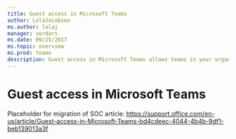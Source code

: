 ```yaml
---
title: Guest access in Microsoft Teams
author: LolaJacobsen
ms.author: lolaj
manager: serdars
ms.date: 09/25/2017
ms.topic: overview
ms.prod: teams
description: Guest access in Microsoft Teams allows teams in your organization to collaborate with people outside your organization by granting them access to teams and channels.
---
```


Guest access in Microsoft Teams
===============================

Placeholder for migration of SOC article:
https://support.office.com/en-us/article/Guest-access-in-Microsoft-Teams-bd4cdeec-4044-4b4b-9df1-beb139013a3f


